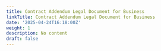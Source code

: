 ```yaml
---
title: Contract Addendum Legal Document for Business
linkTitle: Contract Addendum Legal Document for Business
date: '2025-04-24T16:18:00Z'
weight: 1
description: No content
draft: false
---
```



